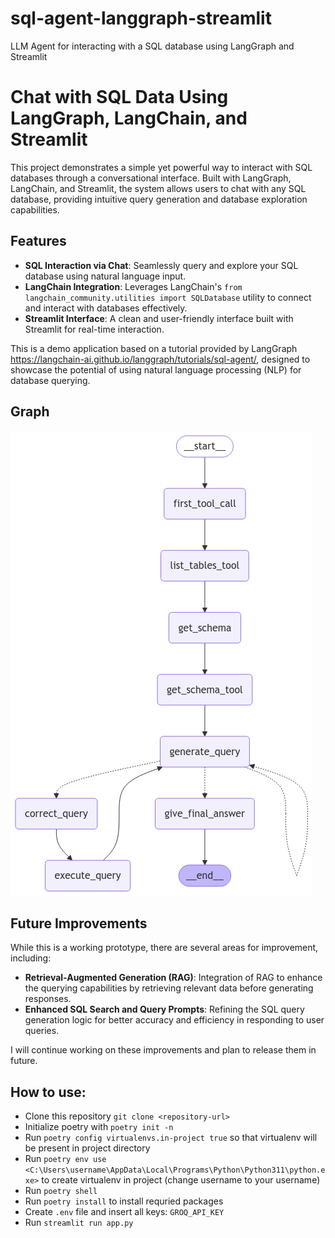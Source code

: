 # sql-agent-langgraph-streamlit
LLM Agent for interacting with a SQL database using LangGraph and Streamlit

# Chat with SQL Data Using LangGraph, LangChain, and Streamlit

This project demonstrates a simple yet powerful way to interact with SQL databases through a conversational interface. Built with LangGraph, LangChain, and Streamlit, the system allows users to chat with any SQL database, providing intuitive query generation and database exploration capabilities.

## Features

- **SQL Interaction via Chat**: Seamlessly query and explore your SQL database using natural language input.
- **LangChain Integration**: Leverages LangChain's `from langchain_community.utilities import SQLDatabase` utility to connect and interact with databases effectively.
- **Streamlit Interface**: A clean and user-friendly interface built with Streamlit for real-time interaction.

This is a demo application based on a tutorial provided by LangGraph https://langchain-ai.github.io/langgraph/tutorials/sql-agent/, designed to showcase the potential of using natural language processing (NLP) for database querying. 


## Graph
![alt text](graph.png)

## Future Improvements

While this is a working prototype, there are several areas for improvement, including:

- **Retrieval-Augmented Generation (RAG)**: Integration of RAG to enhance the querying capabilities by retrieving relevant data before generating responses.
- **Enhanced SQL Search and Query Prompts**: Refining the SQL query generation logic for better accuracy and efficiency in responding to user queries.

I will continue working on these improvements and plan to release them in future.

## How to use:
-   Clone this repository `git clone <repository-url>`
-   Initialize poetry with `poetry init -n`
-   Run `poetry config virtualenvs.in-project true` so that virtualenv will be present in project directory
-   Run `poetry env use <C:\Users\username\AppData\Local\Programs\Python\Python311\python.exe>` to create virtualenv in project (change username to your username)
-   Run `poetry shell`
-   Run `poetry install` to install requried packages
-   Create `.env` file and insert all keys: `GROQ_API_KEY`
-   Run `streamlit run app.py`
